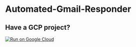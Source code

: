 # Automated-Gmail-Responder

## Have a GCP project?
[![Run on Google Cloud](https://deploy.cloud.run/button.svg)](https://deploy.cloud.run)